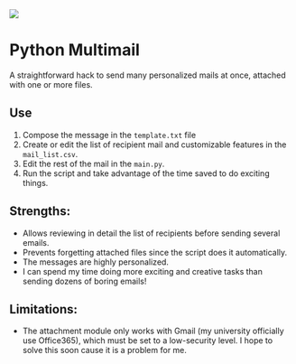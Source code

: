 <img src="https://img.shields.io/github/pipenv/locked/python-version/diegohalabi/mini-hacks">

# Python Multimail

A straightforward hack to send many personalized mails at once, attached with one or more files.

## Use

1. Compose the message in the `template.txt` file
2. Create or edit the list of recipient mail and customizable features in the `mail_list.csv`.
3. Edit the rest of the mail in the `main.py`.
4. Run the script and take advantage of the time saved to do exciting things.

## Strengths:

* Allows reviewing in detail the list of recipients before sending several emails.
* Prevents forgetting attached files since the script does it automatically.
* The messages are highly personalized.
* I can spend my time doing more exciting and creative tasks than sending dozens of boring emails!

## Limitations:

* The attachment module only works with Gmail (my university officially use Office365), which must be set to a low-security level. I hope to solve this soon cause it is a problem for me.